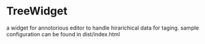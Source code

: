 # TreeWidget

a widget for annotorious editor to handle hirarichical data for taging. 
sample configuration can be found in dist/index.html

